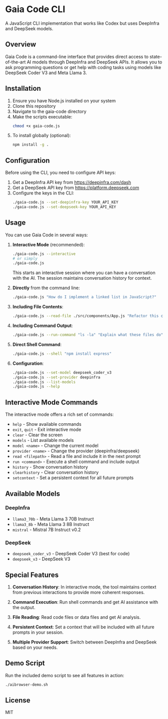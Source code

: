 # Gaia Code CLI

A JavaScript CLI implementation that works like Codex but uses DeepInfra and DeepSeek models.

## Overview

Gaia Code is a command-line interface that provides direct access to state-of-the-art AI models through DeepInfra and DeepSeek APIs. It allows you to ask programming questions or get help with coding tasks using models like DeepSeek Coder V3 and Meta Llama 3.

## Installation

1. Ensure you have Node.js installed on your system
2. Clone this repository
3. Navigate to the gaia-code directory
4. Make the scripts executable:
   ```bash
   chmod +x gaia-code.js
   ```
5. To install globally (optional):
   ```bash
   npm install -g .
   ```

## Configuration

Before using the CLI, you need to configure API keys:

1. Get a DeepInfra API key from https://deepinfra.com/dash
2. Get a DeepSeek API key from https://platform.deepseek.com
3. Configure the keys in the CLI:
   ```bash
   ./gaia-code.js --set-deepinfra-key YOUR_API_KEY
   ./gaia-code.js --set-deepseek-key YOUR_API_KEY
   ```

## Usage

You can use Gaia Code in several ways:

1. **Interactive Mode** (recommended):
   ```bash
   ./gaia-code.js --interactive
   # or simply
   ./gaia-code.js
   ```
   This starts an interactive session where you can have a conversation with the AI. The session maintains conversation history for context.

2. **Directly** from the command line:
   ```bash
   ./gaia-code.js "How do I implement a linked list in JavaScript?"
   ```

3. **Including File Contents**:
   ```bash
   ./gaia-code.js --read-file ./src/components/App.js "Refactor this component"
   ```

4. **Including Command Output**:
   ```bash
   ./gaia-code.js --run-command "ls -la" "Explain what these files do"
   ```

5. **Direct Shell Command**:
   ```bash
   ./gaia-code.js --shell "npm install express"
   ```

6. **Configuration**:
   ```bash
   ./gaia-code.js --set-model deepseek_coder_v3
   ./gaia-code.js --set-provider deepinfra
   ./gaia-code.js --list-models
   ./gaia-code.js --help
   ```

## Interactive Mode Commands

The interactive mode offers a rich set of commands:

- `help` - Show available commands
- `exit`, `quit` - Exit interactive mode
- `clear` - Clear the screen
- `models` - List available models
- `model <name>` - Change the current model
- `provider <name>` - Change the provider (deepinfra/deepseek)
- `read <filepath>` - Read a file and include it in the next prompt
- `run <command>` - Execute a shell command and include output
- `history` - Show conversation history
- `clearhistory` - Clear conversation history
- `setcontext` - Set a persistent context for all future prompts

## Available Models

### DeepInfra
- `llama3_70b` - Meta Llama 3 70B Instruct
- `llama3_8b` - Meta Llama 3 8B Instruct
- `mistral` - Mistral 7B Instruct v0.2

### DeepSeek
- `deepseek_coder_v3` - DeepSeek Coder V3 (best for code)
- `deepseek_v3` - DeepSeek V3

## Special Features

1. **Conversation History**: In interactive mode, the tool maintains context from previous interactions to provide more coherent responses.

2. **Command Execution**: Run shell commands and get AI assistance with the output.

3. **File Reading**: Read code files or data files and get AI analysis.

4. **Persistent Context**: Set a context that will be included with all future prompts in your session.

5. **Multiple Provider Support**: Switch between DeepInfra and DeepSeek based on your needs.

## Demo Script

Run the included demo script to see all features in action:

```bash
./aibrowser-demo.sh
```

## License

MIT
